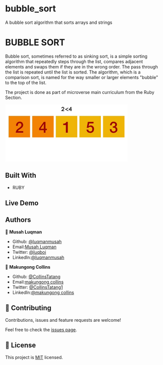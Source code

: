 # bubble_sort
A bubble sort algorithm that sorts arrays and strings
# BUBBLE SORT

Bubble sort, sometimes referred to as sinking sort, is a simple sorting algorithm that repeatedly steps through the list, compares adjacent elements and swaps them if they are in the wrong order. The pass through the list is repeated until the list is sorted. The algorithm, which is a comparison sort, is named for the way smaller or larger elements "bubble" to the top of the list.

The project is done as part of microverse main curriculum from the Ruby Section.

![screenshot](./bubble_sort_ani.gif)

## Built With

- RUBY

## Live Demo


## Authors

👤 **Musah Luqman**

- Github: [@luqmanmusah](https://github.com/luqmanmusah)
- Email:[Musah Luqman](musahluqman@gmail.com)
- Twitter: [@luqboi](https://twitter.com/luqboi)
- LinkedIn:[@luqmanmusah](https://www.linkedin.com/luqmanmusah)

👤 **Makungong Collins**

- Github: [@CollinsTatang](https://github.com/CollinsTatang)
- Email:[makungong collins](makungongcollins@gmail.com)
- Twitter: [@CollinsTatang1](https://twitter.com/CollinsTatang1)
- LinkedIn:[@makungong collins](https://www.linkedin.com/in/makungong-collins-b43260190/)

## 🤝 Contributing

Contributions, issues and feature requests are welcome!

Feel free to check the [issues page](issues/).

## 📝 License

This project is [MIT](lic.url) licensed.

